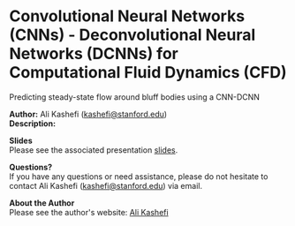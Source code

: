 # Convolutional Neural Networks (CNNs) - Deconvolutional Neural Networks (DCNNs) for Computational Fluid Dynamics (CFD)
Predicting steady-state flow around bluff bodies using a CNN-DCNN

**Author:** Ali Kashefi (kashefi@stanford.edu) <br>
**Description:** <br>

**Slides** <br>
Please see the associated presentation [slides](https://web.stanford.edu/~kashefi/slides/CNN_CFD.pdf).

**Questions?** <br>
If you have any questions or need assistance, please do not hesitate to contact Ali Kashefi (kashefi@stanford.edu) via email. 

**About the Author** <br>
Please see the author's website: [Ali Kashefi](https://web.stanford.edu/~kashefi/) 
